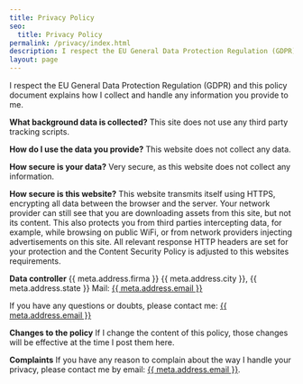 ```yaml
---
title: Privacy Policy
seo:
  title: Privacy Policy
permalink: /privacy/index.html
description: I respect the EU General Data Protection Regulation (GDPR). This policy document explains how I collect and handle any information you provide to me.
layout: page
---
```


I respect the EU General Data Protection Regulation (GDPR) and this policy document explains how I collect and handle any information you provide to me.

**What background data is collected?**
This site does not use any third party tracking scripts.

**How do I use the data you provide?**
This website does not collect any data.

**How secure is your data?**
Very secure, as this website does not collect any information.

**How secure is this website?**
This website transmits itself using HTTPS, encrypting all data between the browser and the server. Your network provider can still see that you are downloading assets from this site, but not its content. This also protects you from third parties intercepting data, for example, while browsing on public WiFi, or from network providers injecting advertisements on this site. All relevant response HTTP headers are set for your protection and the Content Security Policy is adjusted to this websites requirements.

**Data controller**
{{ meta.address.firma }}
{{ meta.address.city }}, {{ meta.address.state }}
Mail: <a href="mailto:{{ meta.address.email }}">{{ meta.address.email }}</a>

If you have any questions or doubts, please contact me: <a href="mailto:{{ meta.address.email }}">{{ meta.address.email }}</a>

**Changes to the policy**
If I change the content of this policy, those changes will be effective at the time I post them here.

**Complaints**
If you have any reason to complain about the way I handle your privacy, please contact me by email: <a href="mailto:{{ meta.address.email }}">{{ meta.address.email }}</a>.

